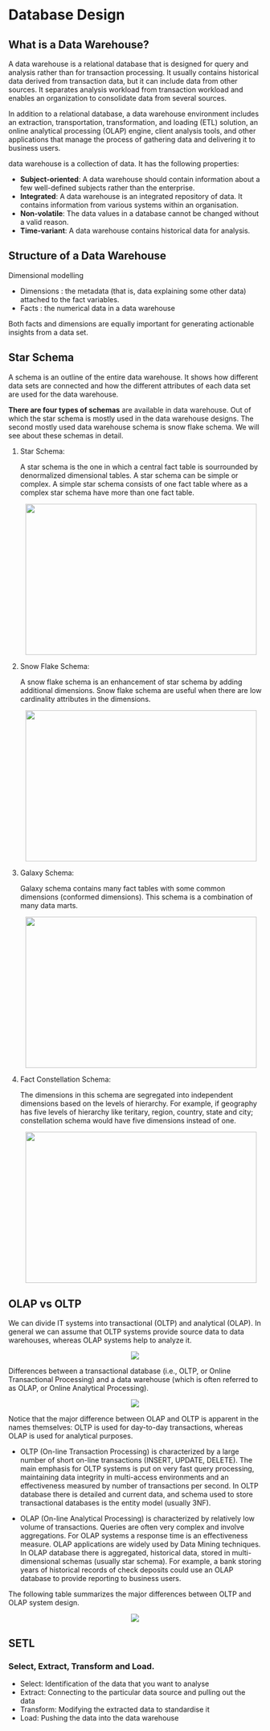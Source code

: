 # Database Design
## What is a Data Warehouse?
A data warehouse is a relational database that is designed for query and analysis rather than for transaction processing. It usually contains historical data derived from transaction data, but it can include data from other sources. It separates analysis workload from transaction workload and enables an organization to consolidate data from several sources.

In addition to a relational database, a data warehouse environment includes an extraction, transportation, transformation, and loading (ETL) solution, an online analytical processing (OLAP) engine, client analysis tools, and other applications that manage the process of gathering data and delivering it to business users.


data warehouse is a collection of data. It has the following properties:

- **Subject-oriented**: A data warehouse should contain information about a few well-defined subjects rather than the enterprise.
- **Integrated**: A data warehouse is an integrated repository of data. It contains information from various systems within an organisation.
- **Non-volatile**: The data values in a database cannot be changed without a valid reason.
- **Time-variant**: A data warehouse contains historical data for analysis.

## Structure of a Data Warehouse

Dimensional modelling 
- Dimensions : the metadata (that is, data explaining some other data) attached to the fact variables. 
- Facts : the numerical data in a data warehouse 

Both facts and dimensions are equally important for generating actionable insights from a data set.

## Star Schema
A schema is an outline of the entire data warehouse. It shows how different data sets are connected and how the different attributes of each data set are used for the data warehouse.

**There are four types of schemas** are available in data warehouse. Out of which the star schema is mostly used in the data warehouse designs. The second mostly used data warehouse schema is snow flake schema. We will see about these schemas in detail.

1. Star Schema:

   A star schema is the one in which a central fact table is sourrounded by denormalized dimensional tables. A star schema can be simple or complex. A simple star schema consists of one fact table where as a complex star schema have more than one fact table.
   
    <p align="center">
      <img width="460" height="300" src="https://1.bp.blogspot.com/-v6KdFsvuzyM/XOlvM-gm4zI/AAAAAAAAAM8/Axqw6P-SA9EEf7z6_cwVve7pV33ePAMcgCLcBGAs/s1600/stare.jpg">
    </p>

2. Snow Flake Schema:

   A snow flake schema is an enhancement of star schema by adding additional dimensions. Snow flake schema are useful when there are low cardinality attributes in the dimensions.
   
   <p align="center">
      <img width="460" height="300" src="https://1.bp.blogspot.com/_pjSOGJIjDMo/S1w_JRMx3XI/AAAAAAAAADQ/J6cKyxJiwbM/s1600/Snowflake-schema.png">
   </p>



3. Galaxy Schema:

    Galaxy schema contains many fact tables with some common dimensions (conformed dimensions). This schema is a combination of many data marts.
    
    <p align="center">
      <img width="460" height="300" src="https://1.bp.blogspot.com/_pjSOGJIjDMo/S1w_SAaqJBI/AAAAAAAAADY/_kYiR3xwbCQ/s1600/galaxy.bmp">
    </p>




4. Fact Constellation Schema:

   The dimensions in this schema are segregated into independent dimensions based on the levels of hierarchy. For example, if geography has five levels of hierarchy like teritary, region, country, state and city; constellation schema would have five dimensions instead of one.
    <p align="center">
      <img width="460" height="300" src="https://media.geeksforgeeks.org/wp-content/uploads/factnew.jpg">
    </p>
    
## OLAP vs OLTP

We can divide IT systems into transactional (OLTP) and analytical (OLAP). In general we can assume that OLTP systems provide source data to data warehouses, whereas OLAP systems help to analyze it. 

<p align="center"><image src="https://cdn.buttercms.com/zFQw590wTKmzkcHLoO48"></p>
   


Differences between a transactional database (i.e., OLTP, or Online Transactional Processing) and a data warehouse (which is often referred to as OLAP, or Online Analytical Processing).


<p align="center"><image src="https://github.com/sdhanraaj12/database/blob/master/assets/diff.png?raw=true"></p>
   
Notice that the major difference between OLAP and OLTP is apparent in the names themselves: OLTP is used for day-to-day transactions, whereas OLAP is used for analytical purposes.
   
- OLTP (On-line Transaction Processing) is characterized by a large number of short on-line transactions (INSERT, UPDATE, DELETE). The main emphasis for OLTP systems is put on very fast query processing, maintaining data integrity in multi-access environments and an effectiveness measured by number of transactions per second. In OLTP database there is detailed and current data, and schema used to store transactional databases is the entity model (usually 3NF). 

- OLAP (On-line Analytical Processing) is characterized by relatively low volume of transactions. Queries are often very complex and involve aggregations. For OLAP systems a response time is an effectiveness measure. OLAP applications are widely used by Data Mining techniques. In OLAP database there is aggregated, historical data, stored in multi-dimensional schemas (usually star schema).  For example, a bank storing years of historical records of check deposits could use an OLAP database to provide reporting to business users. 


The following table summarizes the major differences between OLTP and OLAP system design.


<p align="center"><image src="https://i.stack.imgur.com/KfgvV.png"></p>
   
## SETL

### Select, Extract, Transform and Load.

- Select: Identification of the data that you want to analyse
- Extract: Connecting to the particular data source and pulling out the data
- Transform: Modifying the extracted data to standardise it
- Load: Pushing the data into the data warehouse
   
